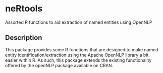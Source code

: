 # neRtools
Assorted R functions to aid extraction of named entities using OpenNLP

## Description
This package provides some R functions that are designed to make named entity identification/extraction using the Apache OpenNLP library a bit easier within R. As such, this package extends the existing functionality offered by the openNLP package available on CRAN.
